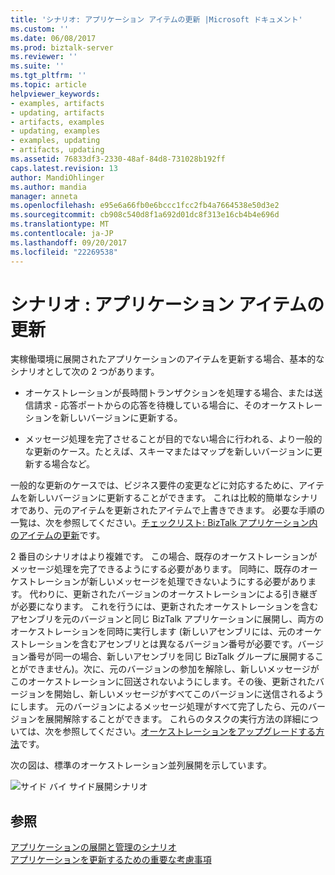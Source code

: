 ```yaml
---
title: 'シナリオ: アプリケーション アイテムの更新 |Microsoft ドキュメント'
ms.custom: ''
ms.date: 06/08/2017
ms.prod: biztalk-server
ms.reviewer: ''
ms.suite: ''
ms.tgt_pltfrm: ''
ms.topic: article
helpviewer_keywords:
- examples, artifacts
- updating, artifacts
- artifacts, examples
- updating, examples
- examples, updating
- artifacts, updating
ms.assetid: 76833df3-2330-48af-84d8-731028b192ff
caps.latest.revision: 13
author: MandiOhlinger
ms.author: mandia
manager: anneta
ms.openlocfilehash: e95e6a66fb0e6bccc1fcc2fb4a7664538e50d3e2
ms.sourcegitcommit: cb908c540d8f1a692d01dc8f313e16cb4b4e696d
ms.translationtype: MT
ms.contentlocale: ja-JP
ms.lasthandoff: 09/20/2017
ms.locfileid: "22269538"
---
```

# <a name="scenario-updating-application-artifacts"></a>シナリオ : アプリケーション アイテムの更新
実稼働環境に展開されたアプリケーションのアイテムを更新する場合、基本的なシナリオとして次の 2 つがあります。  
  
-   オーケストレーションが長時間トランザクションを処理する場合、または送信請求 - 応答ポートからの応答を待機している場合に、そのオーケストレーションを新しいバージョンに更新する。  
  
-   メッセージ処理を完了させることが目的でない場合に行われる、より一般的な更新のケース。たとえば、スキーマまたはマップを新しいバージョンに更新する場合など。  
  
 一般的な更新のケースでは、ビジネス要件の変更などに対応するために、アイテムを新しいバージョンに更新することができます。 これは比較的簡単なシナリオであり、元のアイテムを更新されたアイテムで上書きできます。 必要な手順の一覧は、次を参照してください。[チェックリスト: BizTalk アプリケーション内のアイテムの更新](../core/checklist-update-the-artifacts-in-a-biztalk-application.md)です。  
  
 2 番目のシナリオはより複雑です。 この場合、既存のオーケストレーションがメッセージ処理を完了できるようにする必要があります。 同時に、既存のオーケストレーションが新しいメッセージを処理できないようにする必要があります。 代わりに、更新されたバージョンのオーケストレーションによる引き継ぎが必要になります。 これを行うには、更新されたオーケストレーションを含むアセンブリを元のバージョンと同じ BizTalk アプリケーションに展開し、両方のオーケストレーションを同時に実行します  (新しいアセンブリには、元のオーケストレーションを含むアセンブリとは異なるバージョン番号が必要です。バージョン番号が同一の場合、新しいアセンブリを同じ BizTalk グループに展開することができません)。次に、元のバージョンの参加を解除し、新しいメッセージがこのオーケストレーションに回送されないようにします。その後、更新されたバージョンを開始し、新しいメッセージがすべてこのバージョンに送信されるようにします。 元のバージョンによるメッセージ処理がすべて完了したら、元のバージョンを展開解除することができます。 これらのタスクの実行方法の詳細については、次を参照してください。[オーケストレーションをアップグレードする方法](../core/how-to-upgrade-an-orchestration.md)です。  
  
 次の図は、標準のオーケストレーション並列展開を示しています。  
  
 ![サイド バイ サイド展開シナリオ](../core/media/ebiz-depl-sidebyside-scenario.gif "ebiz_depl_sidebyside_scenario")  
  
## <a name="see-also"></a>参照  
 [アプリケーションの展開と管理のシナリオ](../core/application-deployment-and-management-scenarios.md)   
 [アプリケーションを更新するための重要な考慮事項](../core/important-considerations-for-updating-applications.md)